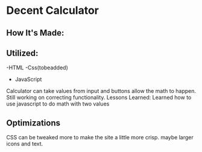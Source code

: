 # Decent Calculator

## How It's Made:

## Utilized:
-HTML
-Css(tobeadded)
- JavaScript

Calculator can take values from input and buttons allow the math to happen. Still working on correcting functionality.
Lessons Learned:
Learned how to use javascript to do math with two values 

## Optimizations
CSS can be tweaked more to make the site a little more crisp. maybe larger icons and text.

